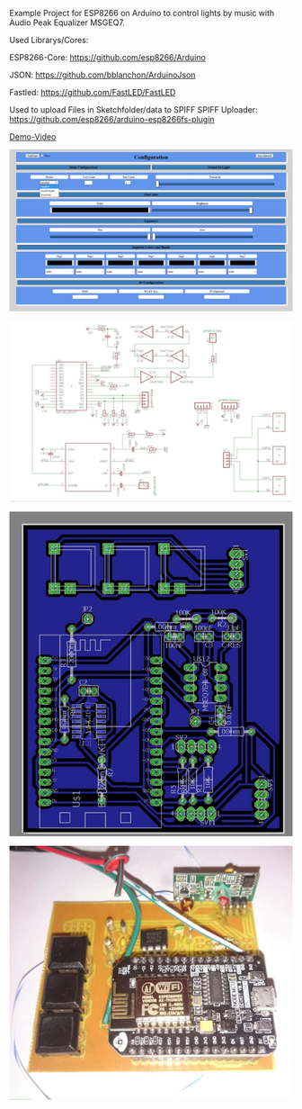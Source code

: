 Example Project for ESP8266 on Arduino to control lights by music with Audio Peak Equalizer MSGEQ7.

Used Librarys/Cores:

ESP8266-Core: https://github.com/esp8266/Arduino

JSON: https://github.com/bblanchon/ArduinoJson

Fastled: https://github.com/FastLED/FastLED

Used to upload Files in Sketchfolder/data to SPIFF 
SPIFF Uploader: https://github.com/esp8266/arduino-esp8266fs-plugin


[Demo-Video](https://www.youtube.com/watch?v=mlMS-kUvTjY)


![ExamplePicture](https://github.com/schuppeste/Sofaleds/blob/master/example2.jpg)

![Schematic](https://github.com/schuppeste/Sofaleds/blob/master/schematic.jpg)

![ExampleBoard](https://github.com/schuppeste/Sofaleds/blob/master/board.jpg)

![ExamplePic](https://github.com/schuppeste/Sofaleds/blob/master/boardpic.JPG)

